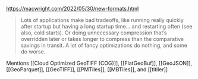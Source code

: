 https://macwright.com/2022/05/30/new-formats.html

> Lots of applications make bad tradeoffs, like running really quickly after startup but having a long startup time… and restarting often (see also, cold starts). Or doing unnecessary compression that’s overridden later or takes longer to compress than the comparative savings in transit. A lot of fancy optimizations do nothing, and some do worse.

Mentions [[Cloud Optimized GeoTIFF (COG)]], [[FlatGeoBuf]], [[GeoJSON]], [[GeoParquet]], [[GeoTIFF]], [[PMTiles]], [[MBTiles]], and [[titiler]]